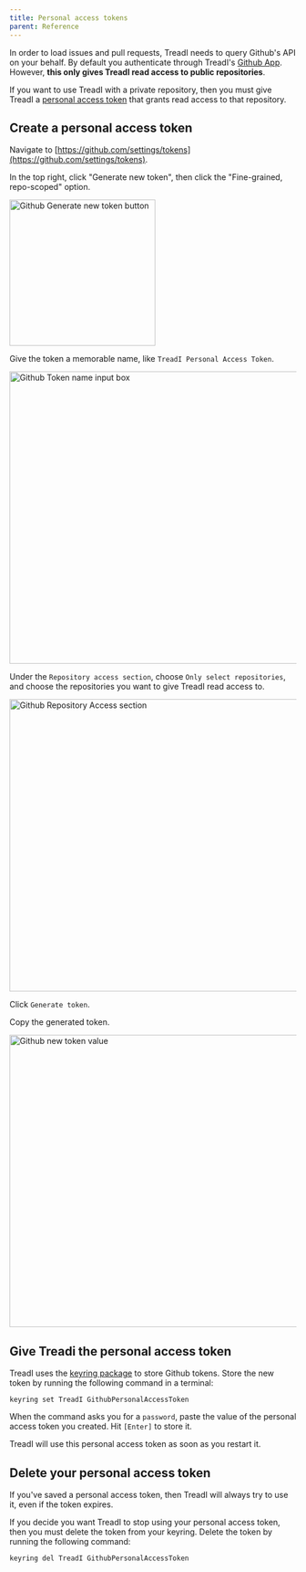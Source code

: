 ```yaml
---
title: Personal access tokens
parent: Reference
---
```


In order to load issues and pull requests, TreadI needs to query Github's API on your behalf.
By default you authenticate through TreadI's [Github App](https://docs.github.com/en/apps/overview).
However, **this only gives TreadI read access to public repositories**.

If you want to use TreadI with a private repository, then you must give TreadI a [personal access token](https://docs.github.com/en/authentication/keeping-your-account-and-data-secure/managing-your-personal-access-tokens) that grants read access to that repository.

## Create a personal access token

Navigate to [https://github.com/settings/tokens](https://github.com/settings/tokens).

In the top right, click "Generate new token", then click the "Fine-grained, repo-scoped" option.

<img src="{{site.baseurl}}/images/generate-new-token.png" alt="Github Generate new token button" width="256"/>

Give the token a memorable name, like `TreadI Personal Access Token`.

<img src="{{site.baseurl}}/images/new-token-name.png" alt="Github Token name input box" width="512"/>

Under the `Repository access section`, choose `Only select repositories`, and choose the repositories you want to give TreadI read access to.

<img src="{{site.baseurl}}/images/new-token-only-select-repositories.png" alt="Github Repository Access section" width="512"/>

Click `Generate token`.

Copy the generated token.

<img src="{{site.baseurl}}/images/new-token-value.png" alt="Github new token value" width="512"/>

## Give Treadi the personal access token

TreadI uses the [keyring package](https://pypi.org/project/keyring/) to store Github tokens.
Store the new token by running the following command in a terminal:

```
keyring set TreadI GithubPersonalAccessToken
```

When the command asks you for a `password`, paste the value of the personal access token you created.
Hit `[Enter]` to store it.

TreadI will use this personal access token as soon as you restart it.

## Delete your personal access token

If you've saved a personal access token, then TreadI will always try to use it, even if the token expires.

If you decide you want TreadI to stop using your personal access token, then you must delete the token from your keyring.
Delete the token by running the following command:

```
keyring del TreadI GithubPersonalAccessToken
```
